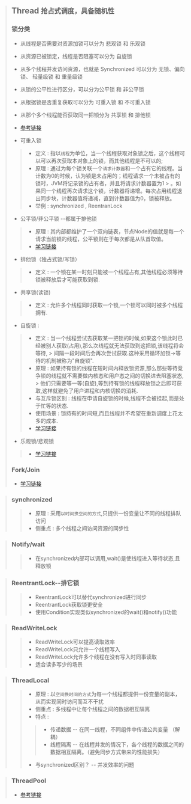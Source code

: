> ## Thread  `抢占式调度，具备随机性`
> ### 锁分类
> * 从线程是否需要对资源加锁可以分为 悲观锁 和 乐观锁
> * 从资源已被锁定，线程是否阻塞可以分为 自旋锁
> * 从多个线程并发访问资源，也就是 Synchronized 可以分为 无锁、偏向锁、 轻量级锁 和 重量级锁
> * 从锁的公平性进行区分，可以分为公平锁 和 非公平锁
> * 从根据锁是否重复获取可以分为 可重入锁 和 不可重入锁
> * 从那个多个线程能否获取同一把锁分为 共享锁 和 排他锁
> * [参考链接](https://www.cnblogs.com/Andrew520/p/12149341.html)
>
> * 可重入锁
>> * 定义 : 指以`线程`为单位，当一个线程获取对象锁之后，这个线程可以可以再次获取本对象上的锁，而其他线程是不可以的;
>> * 原理 : 通过为每个锁关联一个`请求计数器`和一个占有它的线程。当计数为0的时候，认为锁是未占用的；线程请求一个未被占有的锁时，JVM将记录锁的占有者，并且将请求计数器置为1
     > 。如果同一个线程再次请求这个锁，计数器将递增。每次占用线程退出同步块，计数器值将递减，直到计数器值为0，锁被释放。
>> * 举例 : synchronized , ReentranLock
> * 公平锁/非公平锁 --都属于排他锁
>> * 原理 : 其内部都维护了一个双向链表，节点Node的值就是每一个请求当前锁的线程，公平锁则在于每次都是从队首取值。
>> * [学习链接](https://www.cnblogs.com/little-fly/p/10365109.html)
> * 排他锁（独占式锁/写锁）
>> * 定义 : 一个锁在某一时刻只能被一个线程占有,其他线程必须等待锁被释放后才可能获取到锁.
>* 共享锁(读锁)
>> * 定义 : 允许多个线程同时获取一个锁,一个锁可以同时被多个线程拥有.
> * 自旋锁 :
>> * 定义 : 当一个线程尝试去获取某一把锁的时候,如果这个锁此时已经被别人获取(占用),那么次线程就无法获取到这把锁,该线程将会等待,
     > 间隔一段时间后会再次尝试获取.这种采用循环加锁->等待的机制被称为"自旋锁".
>> * 原理 : 如果持有锁的线程在短时间内释放锁资源,那么那些等待竞争锁的线程就不需要做内核态和用户态之间的切换进去阻塞状态,
     > 他们只需要等一等(自旋),等到持有锁的线程释放锁之后即可获取,这样就避免了用户进程和内核切换的消耗.
>> * 与互斥锁区别 : 线程在申请自旋锁的时候,线程不会被挂起,而是处于忙等的状态.
>> * 使用场景 : 锁持有的时间短,而且线程并不希望在重新调度上花太多的成本.
>> * [学习链接](https://www.cnblogs.com/cxuanBlog/p/11679883.html)
> * 乐观锁/悲观锁
>> * [学习链接](https://www.sohu.com/a/306900091_250298)
>
> ### Fork/Join
> * [学习链接](https://www.infoq.cn/article/fork-join-introduction/)

> ### synchronized
>> * 原理 : 采用`以时间换空间的方式`,只提供一份变量让不同的线程排队访问
>> * 侧重点 : 多个线程之间访问资源的同步性


> ### Notify/wait
>> * 在synchronized内部可以调用,wait()是使线程进入等待状态,且释放锁


> ### ReentrantLock--排它锁
>> * ReentrantLock可以替代synchronized进行同步
>> * ReentrantLock获取锁更安全
>> * 使用Condition实现类似synchronized的wait()和notify()功能


> ### ReadWriteLock
>> * ReadWriteLock可以提高读取效率
>> * ReadWriteLock只允许一个线程写入
>> * ReadWriteLock允许多个线程在没有写入时同事读取
>> * 适合读多写少的场景


> ### ThreadLocal
>> * 原理 : 以`空间换时间的方式`为每一个线程都提供一份变量的副本，从而实现同时访问而互不干扰
>> * 侧重点 : 多线程中让每个线程之间的数据相互隔离
>> * 特点 :
>>> * 传递数据 -- 在同一线程，不同组件中传递公共变量 （解耦）
>>> * 线程隔离 -- 在线程并发的情况下，各个线程的数据之间的数据相互隔离。（避免同步方式带来的性能损失）
>> * 与synchronized区别？ -- 并发效率的问题

> ### ThreadPool
> * [参考链接](https://www.cnblogs.com/i-code/p/13917733.html)